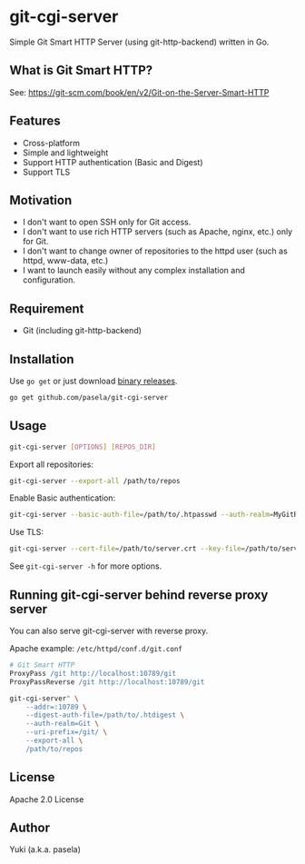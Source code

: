 # git-cgi-server

Simple Git Smart HTTP Server (using git-http-backend) written in Go.

## What is Git Smart HTTP?

See: https://git-scm.com/book/en/v2/Git-on-the-Server-Smart-HTTP

## Features

* Cross-platform
* Simple and lightweight
* Support HTTP authentication (Basic and Digest)
* Support TLS

## Motivation

* I don't want to open SSH only for Git access.
* I don't want to use rich HTTP servers (such as Apache, nginx, etc.) only for Git.
* I don't want to change owner of repositories to the httpd user (such as httpd, www-data, etc.)
* I want to launch easily without any complex installation and configuration.

## Requirement

* Git (including git-http-backend)

## Installation

Use `go get` or just download [binary releases](https://github.com/pasela/git-cgi-server/releases).

```sh
go get github.com/pasela/git-cgi-server
```

## Usage

```sh
git-cgi-server [OPTIONS] [REPOS_DIR]
```

Export all repositories:
```sh
git-cgi-server --export-all /path/to/repos
```

Enable Basic authentication:
```sh
git-cgi-server --basic-auth-file=/path/to/.htpasswd --auth-realm=MyGitRepos /path/to/repos
```

Use TLS:
```sh
git-cgi-server --cert-file=/path/to/server.crt --key-file=/path/to/server.key /path/to/repos
```

See `git-cgi-server -h` for more options.

## Running git-cgi-server behind reverse proxy server

You can also serve git-cgi-server with reverse proxy.

Apache example: `/etc/httpd/conf.d/git.conf`

```apache
# Git Smart HTTP
ProxyPass /git http://localhost:10789/git
ProxyPassReverse /git http://localhost:10789/git
```

```sh
git-cgi-server" \
    --addr=:10789 \
    --digest-auth-file=/path/to/.htdigest \
    --auth-realm=Git \
    --uri-prefix=/git/ \
    --export-all \
    /path/to/repos
```

## License

Apache 2.0 License

## Author

Yuki (a.k.a. pasela)
